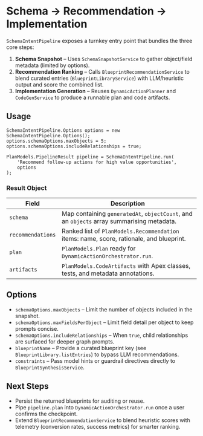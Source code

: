 # Schema → Recommendation → Implementation

`SchemaIntentPipeline` exposes a turnkey entry point that bundles the three core steps:

1. **Schema Snapshot** – Uses `SchemaSnapshotService` to gather object/field metadata (limited by options).
2. **Recommendation Ranking** – Calls `BlueprintRecommendationService` to blend curated entries (`BlueprintLibraryService`) with LLM/heuristic output and score the combined list.
3. **Implementation Generation** – Reuses `DynamicActionPlanner` and `CodeGenService` to produce a runnable plan and code artifacts.

## Usage

```apex
SchemaIntentPipeline.Options options = new SchemaIntentPipeline.Options();
options.schemaOptions.maxObjects = 5;
options.schemaOptions.includeRelationships = true;

PlanModels.PipelineResult pipeline = SchemaIntentPipeline.run(
    'Recommend follow-up actions for high value opportunities',
    options
);
```

### Result Object

| Field | Description |
|-------|-------------|
| `schema` | Map containing `generatedAt`, `objectCount`, and an `objects` array summarising metadata. |
| `recommendations` | Ranked list of `PlanModels.Recommendation` items: name, score, rationale, and blueprint. |
| `plan` | `PlanModels.Plan` ready for `DynamicActionOrchestrator.run`. |
| `artifacts` | `PlanModels.CodeArtifacts` with Apex classes, tests, and metadata annotations. |

## Options

- `schemaOptions.maxObjects` – Limit the number of objects included in the snapshot.
- `schemaOptions.maxFieldsPerObject` – Limit field detail per object to keep prompts concise.
- `schemaOptions.includeRelationships` – When `true`, child relationships are surfaced for deeper graph prompts.
- `blueprintName` – Provide a curated blueprint key (see `BlueprintLibrary.listEntries`) to bypass LLM recommendations.
- `constraints` – Pass model hints or guardrail directives directly to `BlueprintSynthesisService`.

## Next Steps

- Persist the returned blueprints for auditing or reuse.
- Pipe `pipeline.plan` into `DynamicActionOrchestrator.run` once a user confirms the checkpoint.
- Extend `BlueprintRecommendationService` to blend heuristic scores with telemetry (conversion rates, success metrics) for smarter ranking.
